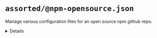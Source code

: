 # `assorted/@npm-opensource.json`

Manage various configuration files for an open source npm github repo.

<details>
  <summary>Details</summary>

## `badges/@npm-opensource`

Display various badges in README.

  <details>
    <summary>Details</summary>

### badges/js-gardener

_Updating `README.md` using `merge-below-title`._

_Requires `js-gardener`._

- Display [js-gardener](https://github.com/blackflux/js-gardener) badge in README.

### badges/semantic-release

_Updating `README.md` using `merge-below-title`._

_Requires `semantic-release`._

- Display [semantic-release](https://github.com/semantic-release/semantic-release) badge in README.

### badges/npm-downloads

_Updating `README.md` using `merge-below-title`._

_Requires `npm-published`._

- Display [npm downloads](https://www.npmjs.com/) badge in README.

### badges/npm-status

_Updating `README.md` using `merge-below-title`._

_Requires `npm-published`._

- Display [npm status](https://www.npmjs.com/) badge in README.

### badges/david-dm

_Updating `README.md` using `merge-below-title`._

_Requires `david-dm`._

- Display [david-dm.com](https://david-dm.org/) badge in README.

### badges/dependabot

_Updating `README.md` using `merge-below-title`._

_Requires `dependabot`._

- Display [dependabot](https://dependabot.com/) badge in README.

### badges/coveralls

_Updating `README.md` using `merge-below-title`._

_Requires `coveralls`._

- Display [coveralls](https://coveralls.io/) badge in README.

### badges/circleci

_Updating `README.md` using `merge-below-title`._

_Requires `circleci`._

- Display [circleci](https://circleci.com/) badge in README.

  </details>

## `dependabot/@default-js`

Recommended base [dependabot configuration](https://dependabot.com/) for javascript projects.

  <details>
    <summary>Details</summary>

### dependabot/js-instant

_Updating `.dependabot/config.yml` using `overwrite`._

_Requires `dependabot`, `github`, `javascript`._

- Configure dependabot to instantly merge javascript dependency updates into the `dev` branch.

  </details>

## `git/@default`

Recommended base configuration when using [git](https://en.wikipedia.org/wiki/Git).

  <details>
    <summary>Details</summary>

### git/gitignore

_Updating `.gitignore` using `merge-top`._

_Requires `git`._

- Inject recommended entries into [gitignore file](https://help.github.com/en/articles/ignoring-files).
- Default ignores for JetBrains IDE.
- Default ignores for OSX
- Default ignores for NodeJs

  </details>

## `license/@MIT-npm`

Recommended base configuration when using MIT License with npm.

  <details>
    <summary>Details</summary>

### license/MIT-LICENSE

_Updating `LICENSE` using `overwrite`._

- Generate [MIT license](https://en.wikipedia.org/wiki/MIT_License) file.

### license/MIT-npm

_Updating `package.json` using `merge-shallow`._

_Requires `npm`._

- Link MIT license file into [npm](https://www.npmjs.com/) configuration.

  </details>

## `npm/@default`

Recommended base configuration when using [npm](https://www.npmjs.com/).

  <details>
    <summary>Details</summary>

### npm/npmignore

_Updating `.npmignore` using `merge-top`._

_Requires `npm`._

- Inject comment into .npmignore explaining when to use it.

  </details>

## `semantic-release/@default`

Recommended base configuration when using [semantic-release](https://github.com/semantic-release/semantic-release).

  <details>
    <summary>Details</summary>

### semantic-release/commit-conventions

_Updating `.releaserc.json` using `overwrite`._

_Requires `semantic-release`._

- Slightly extended [release commit convention](https://github.com/semantic-release/semantic-release#commit-message-format) for semantic-release.

  </details>

## circleci/npm-opensource:two-branch

_Updating `.circleci/config.yml` using `overwrite`._

_Requires `npm`, `yarn`, `gally`, `github`, `circleci`, `coveralls`, `dependabot`, `semantic-release`._

- Restrictive two-branch [gally](https://github.com/loopmediagroup/gally#readme) config. Custom for npm open source packages.
- TODO

## gally/npm-opensource:two-branch

_Updating `.gally.json` using `overwrite`._

_Requires `circleci`, `gally`, `github`._

- Restrictive two-branch [gally](https://github.com/loopmediagroup/gally#readme) config. Custom for npm open source packages.
- TODO ...

</details>

